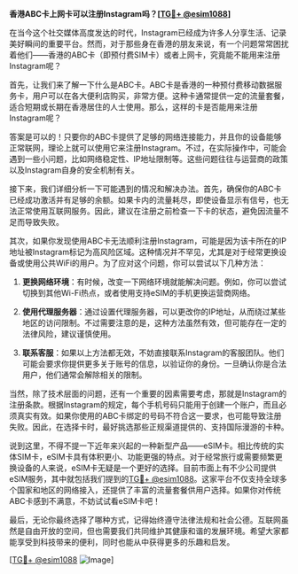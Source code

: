 **香港ABC卡上网卡可以注册Instagram吗？[[TG💪+ @esim1088](https://t.me/s/esim1088)]**

在当今这个社交媒体高度发达的时代，Instagram已经成为许多人分享生活、记录美好瞬间的重要平台。然而，对于那些身在香港的朋友来说，有一个问题常常困扰着他们——香港的ABC卡（即预付费SIM卡）或者上网卡，究竟能不能用来注册Instagram呢？

首先，让我们来了解一下什么是ABC卡。ABC卡是香港的一种预付费移动数据服务卡，用户可以在各大便利店购买，非常方便。这种卡通常提供一定的流量套餐，适合短期或长期在香港居住的人士使用。那么，这样的卡是否能用来注册Instagram呢？

答案是可以的！只要你的ABC卡提供了足够的网络连接能力，并且你的设备能够正常联网，理论上就可以使用它来注册Instagram。不过，在实际操作中，可能会遇到一些小问题，比如网络稳定性、IP地址限制等。这些问题往往与运营商的政策以及Instagram自身的安全机制有关。

接下来，我们详细分析一下可能遇到的情况和解决办法。首先，确保你的ABC卡已经成功激活并有足够的余额。如果卡内的流量耗尽，即使设备显示有信号，也无法正常使用互联网服务。因此，建议在注册之前检查一下卡的状态，避免因流量不足而导致失败。

其次，如果你发现使用ABC卡无法顺利注册Instagram，可能是因为该卡所在的IP地址被Instagram标记为高风险区域。这种情况并不罕见，尤其是对于经常更换设备或使用公共WiFi的用户。为了应对这个问题，你可以尝试以下几种方法：

1. **更换网络环境**：有时候，改变一下网络环境就能解决问题。例如，你可以尝试切换到其他Wi-Fi热点，或者使用支持eSIM的手机更换运营商网络。

2. **使用代理服务器**：通过设置代理服务器，可以更改你的IP地址，从而绕过某些地区的访问限制。不过需要注意的是，这种方法虽然有效，但可能存在一定的法律风险，建议谨慎使用。

3. **联系客服**：如果以上方法都无效，不妨直接联系Instagram的客服团队。他们可能会要求你提供更多关于账号的信息，以验证你的身份。一旦确认你是合法用户，他们通常会解除相关的限制。

当然，除了技术层面的问题，还有一个重要的因素需要考虑，那就是Instagram的注册条款。根据Instagram的规定，每个手机号码只能用于创建一个账户，而且必须真实有效。如果你使用的ABC卡绑定的号码不符合这一要求，也可能导致注册失败。因此，在选择卡时，最好挑选那些正规渠道提供的、支持国际漫游的卡种。

说到这里，不得不提一下近年来兴起的一种新型产品——eSIM卡。相比传统的实体SIM卡，eSIM卡具有体积更小、功能更强的特点。对于经常旅行或需要频繁更换设备的人来说，eSIM卡无疑是一个更好的选择。目前市面上有不少公司提供eSIM服务，其中就包括我们提到的[TG💪+ @esim1088](https://t.me/s/esim1088)。这家平台不仅支持全球多个国家和地区的网络接入，还提供了丰富的流量套餐供用户选择。如果你对传统ABC卡感到不满意，不妨试试看eSIM卡吧！

最后，无论你最终选择了哪种方式，记得始终遵守法律法规和社会公德。互联网虽然是自由开放的空间，但也需要我们共同维护其健康和谐的发展环境。希望大家都能享受到科技带来的便利，同时也能从中获得更多的乐趣和启发。

[[TG💪+ @esim1088](https://t.me/s/esim1088) ![Image](https://i.postimg.cc/4NQfJmqS/Snipaste-2025-05-13-00-14-12.png)]